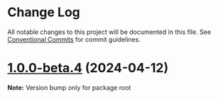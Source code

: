 # Change Log

All notable changes to this project will be documented in this file.
See [Conventional Commits](https://conventionalcommits.org) for commit guidelines.

# [1.0.0-beta.4](https://github.com/devdroide/ZanobiJS/compare/v1.0.0-beta.3...v1.0.0-beta.4) (2024-04-12)

**Note:** Version bump only for package root

